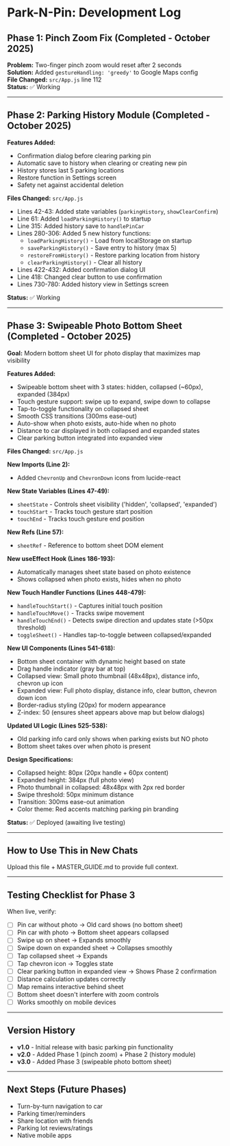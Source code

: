 # Park-N-Pin: Development Log

## Phase 1: Pinch Zoom Fix (Completed - October 2025)
**Problem:** Two-finger pinch zoom would reset after 2 seconds  
**Solution:** Added `gestureHandling: 'greedy'` to Google Maps config  
**File Changed:** `src/App.js` line 112  
**Status:** ✅ Working

---

## Phase 2: Parking History Module (Completed - October 2025)
**Features Added:**
- Confirmation dialog before clearing parking pin
- Automatic save to history when clearing or creating new pin
- History stores last 5 parking locations
- Restore function in Settings screen
- Safety net against accidental deletion

**Files Changed:** `src/App.js`
- Lines 42-43: Added state variables (`parkingHistory`, `showClearConfirm`)
- Line 61: Added `loadParkingHistory()` to startup
- Line 315: Added history save to `handlePinCar`
- Lines 280-306: Added 5 new history functions:
  - `loadParkingHistory()` - Load from localStorage on startup
  - `saveParkingHistory()` - Save entry to history (max 5)
  - `restoreFromHistory()` - Restore parking location from history
  - `clearParkingHistory()` - Clear all history
- Lines 422-432: Added confirmation dialog UI
- Line 418: Changed clear button to use confirmation
- Lines 730-780: Added history view in Settings screen

**Status:** ✅ Working

---

## Phase 3: Swipeable Photo Bottom Sheet (Completed - October 2025)
**Goal:** Modern bottom sheet UI for photo display that maximizes map visibility

**Features Added:**
- Swipeable bottom sheet with 3 states: hidden, collapsed (~60px), expanded (384px)
- Touch gesture support: swipe up to expand, swipe down to collapse
- Tap-to-toggle functionality on collapsed sheet
- Smooth CSS transitions (300ms ease-out)
- Auto-show when photo exists, auto-hide when no photo
- Distance to car displayed in both collapsed and expanded states
- Clear parking button integrated into expanded view

**Files Changed:** `src/App.js`

**New Imports (Line 2):**
- Added `ChevronUp` and `ChevronDown` icons from lucide-react

**New State Variables (Lines 47-49):**
- `sheetState` - Controls sheet visibility ('hidden', 'collapsed', 'expanded')
- `touchStart` - Tracks touch gesture start position
- `touchEnd` - Tracks touch gesture end position

**New Refs (Line 57):**
- `sheetRef` - Reference to bottom sheet DOM element

**New useEffect Hook (Lines 186-193):**
- Automatically manages sheet state based on photo existence
- Shows collapsed when photo exists, hides when no photo

**New Touch Handler Functions (Lines 448-479):**
- `handleTouchStart()` - Captures initial touch position
- `handleTouchMove()` - Tracks swipe movement
- `handleTouchEnd()` - Detects swipe direction and updates state (>50px threshold)
- `toggleSheet()` - Handles tap-to-toggle between collapsed/expanded

**New UI Components (Lines 541-618):**
- Bottom sheet container with dynamic height based on state
- Drag handle indicator (gray bar at top)
- Collapsed view: Small photo thumbnail (48x48px), distance info, chevron up icon
- Expanded view: Full photo display, distance info, clear button, chevron down icon
- Border-radius styling (20px) for modern appearance
- Z-index: 50 (ensures sheet appears above map but below dialogs)

**Updated UI Logic (Lines 525-538):**
- Old parking info card only shows when parking exists but NO photo
- Bottom sheet takes over when photo is present

**Design Specifications:**
- Collapsed height: 80px (20px handle + 60px content)
- Expanded height: 384px (full photo view)
- Photo thumbnail in collapsed: 48x48px with 2px red border
- Swipe threshold: 50px minimum distance
- Transition: 300ms ease-out animation
- Color theme: Red accents matching parking pin branding

**Status:** ✅ Deployed (awaiting live testing)

---

## How to Use This in New Chats
Upload this file + MASTER_GUIDE.md to provide full context.

---

## Testing Checklist for Phase 3

When live, verify:
- [ ] Pin car without photo → Old card shows (no bottom sheet)
- [ ] Pin car with photo → Bottom sheet appears collapsed
- [ ] Swipe up on sheet → Expands smoothly
- [ ] Swipe down on expanded sheet → Collapses smoothly
- [ ] Tap collapsed sheet → Expands
- [ ] Tap chevron icon → Toggles state
- [ ] Clear parking button in expanded view → Shows Phase 2 confirmation
- [ ] Distance calculation updates correctly
- [ ] Map remains interactive behind sheet
- [ ] Bottom sheet doesn't interfere with zoom controls
- [ ] Works smoothly on mobile devices

---

## Version History
- **v1.0** - Initial release with basic parking pin functionality
- **v2.0** - Added Phase 1 (pinch zoom) + Phase 2 (history module)
- **v3.0** - Added Phase 3 (swipeable photo bottom sheet)

---

## Next Steps (Future Phases)
- Turn-by-turn navigation to car
- Parking timer/reminders
- Share location with friends
- Parking lot reviews/ratings
- Native mobile apps
